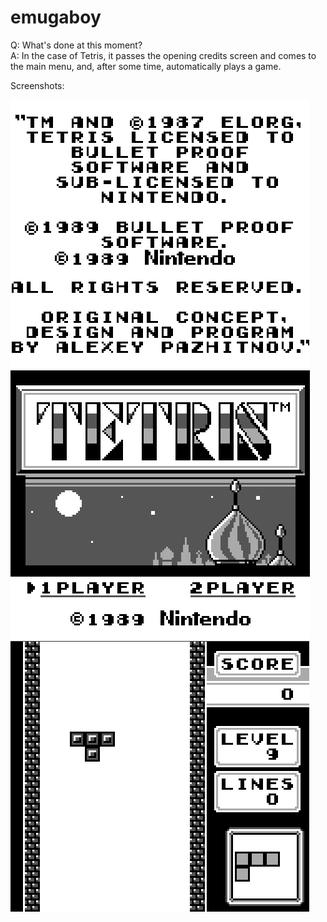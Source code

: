 # emugaboy

Q: What's done at this moment?  
A: In the case of Tetris, it passes the opening credits screen and comes to the main menu, and, after some time, automatically plays a game.

Screenshots:

![alt tag](/res/images/working_example_1.png)
![alt tag](/res/images/working_example_2.png)
![alt tag](/res/images/working_example_3.png)


